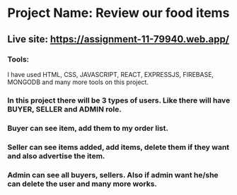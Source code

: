 # Project Name: Review our food items

## Live site: https://assignment-11-79940.web.app/

### Tools:

I have used HTML, CSS, JAVASCRIPT, REACT, EXPRESSJS, FIREBASE, MONGODB and many more tools on this project.

### In this project there will be 3 types of users. Like there will have BUYER, SELLER and ADMIN role.

### Buyer can see item, add them to my order list.

### Seller can see items added, add items, delete them if they want and also advertise the item.

### Admin can see all buyers, sellers. Also if admin want he/she can delete the user and many more works.
